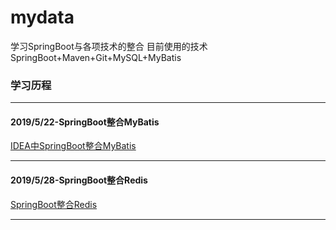 # mydata
学习SpringBoot与各项技术的整合
目前使用的技术SpringBoot+Maven+Git+MySQL+MyBatis

### 学习历程
-----------------------------------------------------------------------------
#### 2019/5/22-SpringBoot整合MyBatis
[IDEA中SpringBoot整合MyBatis](https://blog.csdn.net/qq_33591903/article/details/90412080)

-----------------------------------------------------------------------------
#### 2019/5/28-SpringBoot整合Redis
[SpringBoot整合Redis](https://blog.csdn.net/qq_33591903/article/details/90641889)

-----------------------------------------------------------------------------
